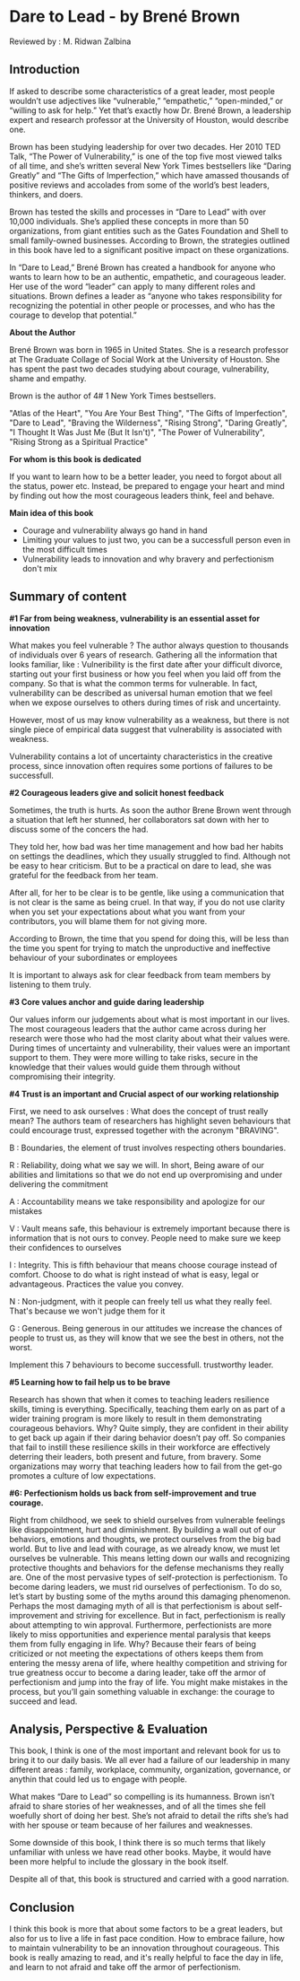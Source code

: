 # Dare to Lead - by Brené Brown

Reviewed by : M. Ridwan Zalbina



## **Introduction**

If asked to describe some characteristics of a great leader, most people wouldn’t use adjectives like “vulnerable,” “empathetic,” “open-minded,” or “willing to ask for help.” Yet that’s exactly how Dr. Brené Brown, a leadership expert and research professor at the University of Houston, would describe one.

Brown has been studying leadership for over two decades. Her 2010 TED Talk, “The Power of Vulnerability,” is one of the top five most viewed talks of all time, and she’s written several New York Times bestsellers like “Daring Greatly” and “The Gifts of Imperfection,” which have amassed thousands of positive reviews and accolades from some of the world’s best leaders, thinkers, and doers.

Brown has tested the skills and processes in “Dare to Lead” with over 10,000 individuals. She’s applied these concepts in more than 50 organizations, from giant entities such as the Gates Foundation and Shell to small family-owned businesses. According to Brown, the strategies outlined in this book have led to a significant positive impact on these organizations.

In “Dare to Lead,” Brené Brown has created a handbook for anyone who wants to learn how to be an authentic, empathetic, and courageous leader. Her use of the word “leader” can apply to many different roles and situations. Brown defines a leader as “anyone who takes responsibility for recognizing the potential in other people or processes, and who has the courage to develop that potential.”



**About the Author**

Brené Brown was born in 1965 in United States. She is a research professor at The Graduate Collage of Social Work at the University of Houston. She has spent the past two decades studying about courage, vulnerability, shame and empathy.

Brown is the author of 4# 1 New York Times bestsellers. 

"Atlas of the Heart", "You Are Your Best Thing", "The Gifts of Imperfection", "Dare to Lead", "Braving the Wilderness", "Rising Strong", "Daring Greatly", "I Thought It Was Just Me (But It Isn't)", "The Power of Vulnerability", "Rising Strong as a Spiritual Practice"



**For whom is this book is dedicated**

If you want to learn how to be a better leader, you need to forgot about all the status, power etc. Instead, be prepared to engage your heart and mind by finding out how the most courageous leaders think, feel and behave.



**Main idea of this book**

- Courage and vulnerability always go hand in hand
- Limiting your values to just two, you can be a successfull person even in the most difficult times
- Vulnerability leads to innovation and why bravery and perfectionism don't mix



## Summary of content

**#1 Far from being weakness, vulnerability is an essential asset for innovation**

What makes you feel vulnerable ? The author always question to thousands of individuals over 6 years of research.  Gathering all the information that looks familiar, like : Vulneribility is the first date after your difficult divorce, starting out your first business or how you feel when you laid off from the company. So that is what the common terms for vulnerable. In fact, vulnerability can be described as universal human emotion that we feel when we expose ourselves to others during times of risk and uncertainty. 

However, most of us may know vulnerability as a weakness, but there is not single piece of empirical data suggest that vulnerability is associated with weakness.

Vulnerability contains a lot of uncertainty characteristics in the creative process, since innovation often requires some portions of failures to be successfull.



**#2 Courageous leaders give and solicit honest feedback**

Sometimes, the truth is hurts. As soon the author Brene Brown went through a situation that left her stunned, her collaborators sat down with her to discuss some of the concers the had.

They told her, how bad was her time management and how bad her habits on settings the deadlines, which they usually struggled to find. Although not be easy to hear criticism. But to be a practical on dare to lead, she was grateful for the feedback from her team.

After all, for her to be clear is to be gentle, like using a communication that is not clear is the same as being cruel.  In that way, if you do not use clarity when you set your expectations about what you want from your contributors, you will blame them for not giving more.

According to Brown, the time that you spend for doing this, will be less than the time you spent for trying to match the unproductive and ineffective behaviour of your subordinates or employees

It is important to always ask for clear feedback from team members by listening to them truly.



**#3 Core values anchor and guide daring leadership**

Our values inform our judgements about what is most important in our lives. The most courageous leaders that the author came across during her research were those who had the most clarity about what their values were. During times of uncertainty and vulnerability, their values were an important support to them. They were more willing to take risks, secure in the knowledge that their values would guide them through without compromising their integrity.



**#4 Trust is an important and Crucial aspect of our working relationship**

First, we need to ask ourselves : What does the concept of trust really mean? The authors team of researchers has highlight seven behaviours that could encourage trust, expressed together with the acronym "BRAVING". 

B : Boundaries, the element of trust involves respecting others boundaries. 

R : Reliability, doing what we say we will. In short, Being aware of our abilities and limitations so that we do not end up overpromising and under delivering the commitment

A : Accountability means we take responsibility and apologize for our mistakes

V : Vault means safe, this behaviour is extremely important because there is information that is not ours to convey. People need to make sure we keep their confidences to ourselves

I : Integrity. This is fifth behaviour that means choose courage instead of comfort. Choose to do what is right instead of what is easy, legal or advantageous. Practices the value you convey.

N : Non-judgment, with it people can freely tell us what they really feel. That's because we won't judge them for it

G : Generous. Being generous in our attitudes we increase the chances of people to trust us, as they will know that we see the best in others, not the worst.

Implement this 7 behaviours to become successfull. trustworthy leader.



**#5 Learning how to fail help us to be brave**

Research has shown that when it comes to teaching leaders resilience skills, timing is everything. Specifically, teaching them early on as part of a wider training program is more likely to result in them demonstrating courageous behaviors. Why? Quite simply, they are confident in their ability to get back up again if their daring behavior doesn’t pay off. So companies that fail to instill these resilience skills in their workforce are effectively deterring their leaders, both present and future, from bravery. Some organizations may worry that teaching leaders how to fail from the get-go promotes a culture of low expectations. 



**#6: Perfectionism holds us back from self-improvement and true courage.**

Right from childhood, we seek to shield ourselves from vulnerable feelings like disappointment, hurt and diminishment. By building a wall out of our behaviors, emotions and thoughts, we protect ourselves from the big bad world. But to live and lead with courage, as we already know, we must let ourselves be vulnerable. This means letting down our walls and recognizing protective thoughts and behaviors for the defense mechanisms they really are. One of the most pervasive types of self-protection is perfectionism. To become daring leaders, we must rid ourselves of perfectionism. To do so, let’s start by busting some of the myths around this damaging phenomenon. Perhaps the most damaging myth of all is that perfectionism is about self-improvement and striving for excellence. But in fact, perfectionism is really about attempting to win approval. Furthermore, perfectionists are more likely to miss opportunities and experience mental paralysis that keeps them from fully engaging in life. Why? Because their fears of being criticized or not meeting the expectations of others keeps them from entering the messy arena of life, where healthy competition and striving for true greatness occur to become a daring leader, take off the armor of perfectionism and jump into the fray of life. You might make mistakes in the process, but you’ll gain something valuable in exchange: the courage to succeed and lead.



## Analysis, Perspective & Evaluation

This book, I think is one of the most important and relevant book for us to bring it to our daily basis. We all ever had a failure of our leadership in many different areas : family, workplace, community, organization, governance, or anythin that could led us to engage with people. 

What makes “Dare to Lead” so compelling is its humanness. Brown isn’t afraid to share stories of her weaknesses, and of all the times she fell woefully short of doing her best. She’s not afraid to detail the rifts she’s had with her spouse or team because of her failures and weaknesses.

Some downside of this book, I think there is so much terms that likely unfamiliar with unless we have read other books. Maybe, it would have been more helpful to include the glossary in the book itself.

Despite all of that, this book is structured and carried with a good narration.



## Conclusion

I think this book is more that about some factors to be a great leaders, but also for us to live a life in fast pace condition. How to embrace failure, how to maintain vulnerability to be an innovation throughout courageous. This book is really amazing to read, and it's really helpful to face the day in life, and learn to not afraid and take off the armor of perfectionism.
